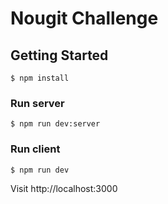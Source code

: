 # Nougit Challenge

## Getting Started

```
$ npm install
```

### Run server

```
$ npm run dev:server
```

### Run client

```
$ npm run dev
```

Visit http://localhost:3000